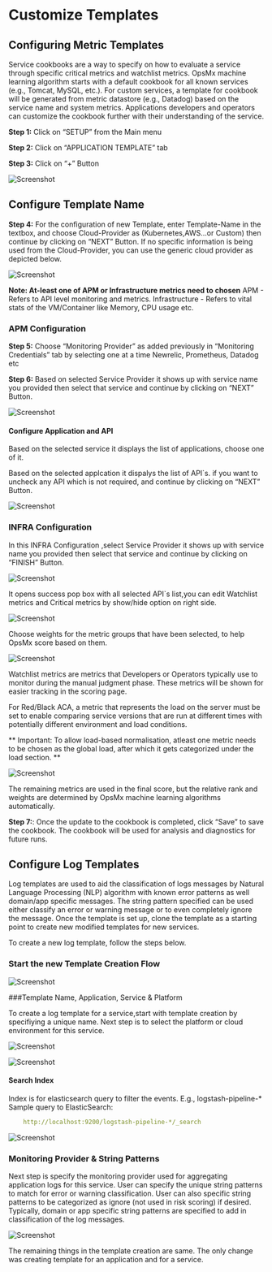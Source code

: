 # Customize Templates

## Configuring Metric Templates

Service cookbooks are a way to specify on how to evaluate a service through specific critical metrics and watchlist metrics. OpsMx machine learning algorithm starts with a default cookbook for all known services (e.g., Tomcat, MySQL, etc.). For custom services, a template for cookbook will be generated from metric datastore (e.g., Datadog) based on the service name and system metrics. Applications developers and operators can customize the cookbook further with their understanding of the service.

**Step 1:**  Click on “SETUP” from the Main menu

**Step 2:**  Click on “APPLICATION TEMPLATE” tab

**Step 3:**  Click on “+” Button

![Screenshot](img/customizeTemplateForService/customize-template-1.png)

## Configure Template Name

**Step 4:** For the configuration of new Template, enter Template-Name in the textbox, and choose Cloud-Provider as (Kubernetes,AWS...or Custom) then continue by clicking on “NEXT” Button. If no specific information is being used from the Cloud-Provider, you can use the generic cloud provider as depicted below.
 
![Screenshot](img/customizeTemplateForService/customize-template-2.png)

**Note: At-least one of APM or Infrastructure metrics need to chosen**
APM - Refers to API level monitoring and metrics.
Infrastructure - Refers to vital stats of the VM/Container like Memory, CPU usage etc. 

### APM Configuration

**Step 5:** Choose “Monitoring Provider” as added previously in  “Monitoring Credentials” tab by selecting one at a time Newrelic, Prometheus, Datadog etc

**Step 6:**  Based on selected Service Provider  it shows up with service name you provided then select that service and continue by clicking on “NEXT” Button. 

![Screenshot](img/customizeTemplateForService/customize-template-3.png)

#### Configure Application and API

Based on the selected service it displays the list of applications, choose one of it.

Based on the selected applcation it dispalys the list of API`s. if you want to uncheck any API which is not required, and continue by clicking on “NEXT” Button.

![Screenshot](img/customizeTemplateForService/customize-template-4.png)


### INFRA Configuration

In this INFRA Configuration ,select Service Provider it shows up with service name you provided then select that service and continue by clicking on “FINISH” Button.

![Screenshot](img/customizeTemplateForService/customize-template-5.png)

It opens success pop box with all selected API`s list,you can edit Watchlist metrics and Critical metrics by show/hide option on right side.

![Screenshot](img/customizeTemplateForService/customize-template-6.png)

Choose weights for the metric groups that have been selected, to help OpsMx score based on them. 

![Screenshot](img/2.8-metric-template.png)

Watchlist metrics are metrics that Developers or Operators typically use to monitor during the manual judgment phase. These metrics will be shown for easier tracking in the scoring page.

For Red/Black ACA,  a metric that represents the load on the server must be set to enable comparing service versions that are run at different times with potentially different environment and load conditions.

** Important: To allow load-based normalisation, atleast one metric needs to be chosen as the global load, after which it gets categorized under the load section. **

![Screenshot](img/2.9-metric-template.png)

The remaining metrics are used in the final score, but the relative rank and weights are determined by OpsMx machine learning algorithms automatically.

**Step 7:**: Once the update to the cookbook is completed, click “Save” to save the cookbook. The cookbook will be used for analysis and diagnostics for future runs.


## Configure Log Templates

Log templates are  used to aid the  classification of logs messages by  Natural Language Processing (NLP) algorithm with   known error patterns as well domain/app specific messages.  The string pattern specified can be used either classify an error or warning message or to even completely ignore the message.   Once the template is set up, clone the template as a starting point to create new modified  templates for new services.

To create  a new log template, follow the steps below.

### Start the new Template Creation Flow

![Screenshot](img/customizeTemplateForService/customize-template-7.png)



###Template Name, Application, Service & Platform

To create a log template for a service,start with template creation by specifiying a unique name. Next step is to select the platform or cloud environment for this service. 

![Screenshot](img/customizeTemplateForService/TempName.png)



![Screenshot](img/Log-Template-4.png)

#### Search Index

Index is for elasticsearch query to filter the events.
E.g., logstash-pipeline-*
Sample query to ElasticSearch: 

```yaml
	http://localhost:9200/logstash-pipeline-*/_search
```

![Screenshot](img/customizeTemplateForService/LogProvider.png)


### Monitoring Provider & String Patterns

Next step is specify the monitoring provider  used for aggregating application logs for this service.  User can specify the unique string patterns to match  for error or warning classification.  User can also specific string patterns to be categorized as ignore  (not used in risk scoring) if desired.   Typically,  domain or app specific string patterns are specified to add in classification of the log messages.  

![Screenshot](img/customizeTemplateForService/FinalStep.png)

The remaining things in the template creation are same. The only change was creating template for an application and for a service.


